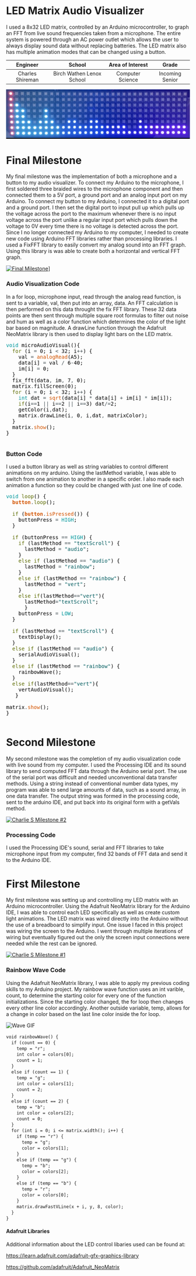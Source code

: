 # LED Matrix Audio Visualizer
I used a 8x32 LED matrix, controlled by an Arduino microcontroller, to graph an FFT from live sound frequencies taken from a microphone. The entire system is powered through an AC power outlet which allows the user to always display sound data without replacing batteries. The LED matrix also has multiple animation modes that can be changed using a button. 

| **Engineer** | **School** | **Area of Interest** | **Grade** |
|:--:|:--:|:--:|:--:|
| Charles Shireman | Birch Wathen Lenox School | Computer Science | Incoming Senior

![Headstone Image](https://github.com/CharlesShireman/CharlesShiremans_BSE_Portfolio/raw/gh-pages/Attachment0.jpeg)
  
# Final Milestone
My final milestone was the implementation of both a microphone and a button to my audio visualizer. To connect my Arduino to the microphone, I first soldered three braided wires to the microphone component and then connected them to a 5V port, a ground port and an analog input port on my Arduino. To connect my button to my Arduino, I connected it to a digital port and a ground port. I then set the digital port to input pull up which pulls up the voltage across the port to the maximum whenever there is no input voltage across the port unlike a regular input port which pulls down the voltage to 0V every time there is no voltage is detected across the port. Since I no longer connected my Arduino to my computer, I needed to create new code using Arduino FFT libraries rather than processing libraries. I used a FixFFT library to easily convert my analog sound into an FFT graph. Using this library is was able to create both a horizontal and vertical FFT graph.

[![Final Milestone](https://res.cloudinary.com/marcomontalbano/image/upload/v1632717156/video_to_markdown/images/youtube--eIDTxj1KyaQ-c05b58ac6eb4c4700831b2b3070cd403.jpg)](https://www.youtube.com/watch?v=eIDTxj1KyaQ "Charlie S Milestone #3")]

### Audio Visualization Code
In a for loop, microphone input, read through the analog read function, is sent to a variable, val, then put into an array, data. An FFT calculation is then performed on this data throught the fix FFT library. These 32 data points are then sent through multiple square root formulas to filter out noise and hum as well as a color function which determines the color of the light bar based on magnitude. A drawLine function through the Adafruit NeoMatrix library is then used to display light bars on the LED matrix.
<pre>
<font color="#00979c">void</font> <font color="#000000">microAudioVisual</font><font color="#000000">(</font><font color="#000000">)</font><font color="#000000">{</font>
 &nbsp;<font color="#5e6d03">for</font> <font color="#000000">(</font><font color="#000000">i</font> <font color="#434f54">=</font> <font color="#000000">0</font><font color="#000000">;</font> <font color="#000000">i</font> <font color="#434f54">&lt;</font> <font color="#000000">32</font><font color="#000000">;</font> <font color="#000000">i</font><font color="#434f54">++</font><font color="#000000">)</font> <font color="#000000">{</font>
 &nbsp;&nbsp;&nbsp;<font color="#000000">val</font> <font color="#434f54">=</font> <font color="#d35400">analogRead</font><font color="#000000">(</font><font color="#000000">A5</font><font color="#000000">)</font><font color="#000000">;</font> &nbsp;&nbsp;&nbsp;&nbsp;&nbsp;&nbsp;&nbsp;&nbsp;&nbsp;&nbsp;&nbsp;&nbsp;&nbsp;&nbsp;&nbsp;&nbsp;&nbsp;&nbsp;&nbsp;&nbsp;&nbsp;&nbsp;&nbsp;&nbsp;&nbsp;&nbsp;&nbsp;&nbsp;
 &nbsp;&nbsp;&nbsp;<font color="#000000">data</font><font color="#000000">[</font><font color="#000000">i</font><font color="#000000">]</font> <font color="#434f54">=</font> <font color="#000000">val</font> <font color="#434f54">&#47;</font> <font color="#000000">6</font><font color="#434f54">-</font><font color="#000000">40</font><font color="#000000">;</font> 
 &nbsp;&nbsp;&nbsp;<font color="#000000">im</font><font color="#000000">[</font><font color="#000000">i</font><font color="#000000">]</font> <font color="#434f54">=</font> <font color="#000000">0</font><font color="#000000">;</font>
 &nbsp;<font color="#000000">}</font>
 &nbsp;<font color="#000000">fix_fft</font><font color="#000000">(</font><font color="#000000">data</font><font color="#434f54">,</font> <font color="#000000">im</font><font color="#434f54">,</font> <font color="#000000">7</font><font color="#434f54">,</font> <font color="#000000">0</font><font color="#000000">)</font><font color="#000000">;</font> 
 &nbsp;<font color="#000000">matrix</font><font color="#434f54">.</font><font color="#000000">fillScreen</font><font color="#000000">(</font><font color="#000000">0</font><font color="#000000">)</font><font color="#000000">;</font>
 &nbsp;<font color="#5e6d03">for</font> <font color="#000000">(</font><font color="#000000">i</font> <font color="#434f54">=</font> <font color="#000000">0</font><font color="#000000">;</font> <font color="#000000">i</font> <font color="#434f54">&lt;</font> <font color="#000000">32</font><font color="#000000">;</font> <font color="#000000">i</font><font color="#434f54">++</font><font color="#000000">)</font> <font color="#000000">{</font>
 &nbsp;&nbsp;&nbsp;<font color="#00979c">int</font> <font color="#000000">dat</font> <font color="#434f54">=</font> <font color="#d35400">sqrt</font><font color="#000000">(</font><font color="#000000">data</font><font color="#000000">[</font><font color="#000000">i</font><font color="#000000">]</font> <font color="#434f54">*</font> <font color="#000000">data</font><font color="#000000">[</font><font color="#000000">i</font><font color="#000000">]</font> <font color="#434f54">+</font> <font color="#000000">im</font><font color="#000000">[</font><font color="#000000">i</font><font color="#000000">]</font> <font color="#434f54">*</font> <font color="#000000">im</font><font color="#000000">[</font><font color="#000000">i</font><font color="#000000">]</font><font color="#000000">)</font><font color="#000000">;</font>
 &nbsp;&nbsp;&nbsp;<font color="#5e6d03">if</font><font color="#000000">(</font><font color="#000000">i</font><font color="#434f54">==</font><font color="#000000">1</font> <font color="#434f54">||</font> <font color="#000000">i</font><font color="#434f54">==</font><font color="#000000">2</font> <font color="#434f54">||</font> <font color="#000000">i</font><font color="#434f54">==</font><font color="#000000">3</font><font color="#000000">)</font> <font color="#000000">dat</font><font color="#434f54">&#47;=</font><font color="#000000">2</font><font color="#000000">;</font>
 &nbsp;&nbsp;&nbsp;<font color="#000000">getColor</font><font color="#000000">(</font><font color="#000000">i</font><font color="#434f54">,</font><font color="#000000">dat</font><font color="#000000">)</font><font color="#000000">;</font>
 &nbsp;&nbsp;&nbsp;<font color="#000000">matrix</font><font color="#434f54">.</font><font color="#000000">drawLine</font><font color="#000000">(</font><font color="#000000">i</font><font color="#434f54">,</font> <font color="#000000">0</font><font color="#434f54">,</font> <font color="#000000">i</font><font color="#434f54">,</font><font color="#000000">dat</font><font color="#434f54">,</font> <font color="#000000">matrixColor</font><font color="#000000">)</font><font color="#000000">;</font>
 &nbsp;<font color="#000000">}</font>
 &nbsp;<font color="#000000">matrix</font><font color="#434f54">.</font><font color="#d35400">show</font><font color="#000000">(</font><font color="#000000">)</font><font color="#000000">;</font>
<font color="#000000">}</font>

</pre>
### Button Code
I used a button library as well as string variables to control different animations on my arduino. Using the lastMethod variable, I was able to switch from one animation to another in a specific order. I also made each animation a function so they could be changed with just one line of code. 
<pre>
<font color="#00979c">void</font> <font color="#5e6d03">loop</font><font color="#000000">(</font><font color="#000000">)</font> <font color="#000000">{</font>
 &nbsp;<b><font color="#d35400">button</font></b><font color="#434f54">.</font><font color="#5e6d03">loop</font><font color="#000000">(</font><font color="#000000">)</font><font color="#000000">;</font>

 &nbsp;<font color="#5e6d03">if</font> <font color="#000000">(</font><b><font color="#d35400">button</font></b><font color="#434f54">.</font><font color="#d35400">isPressed</font><font color="#000000">(</font><font color="#000000">)</font><font color="#000000">)</font> <font color="#000000">{</font>
 &nbsp;&nbsp;&nbsp;<font color="#000000">buttonPress</font> <font color="#434f54">=</font> <font color="#00979c">HIGH</font><font color="#000000">;</font>
 &nbsp;<font color="#000000">}</font>

 &nbsp;<font color="#5e6d03">if</font> <font color="#000000">(</font><font color="#000000">buttonPress</font> <font color="#434f54">==</font> <font color="#00979c">HIGH</font><font color="#000000">)</font> <font color="#000000">{</font>
 &nbsp;&nbsp;&nbsp;<font color="#5e6d03">if</font> <font color="#000000">(</font><font color="#000000">lastMethod</font> <font color="#434f54">==</font> <font color="#005c5f">&#34;textScroll&#34;</font><font color="#000000">)</font> <font color="#000000">{</font>
 &nbsp;&nbsp;&nbsp;&nbsp;&nbsp;<font color="#000000">lastMethod</font> <font color="#434f54">=</font> <font color="#005c5f">&#34;audio&#34;</font><font color="#000000">;</font>
 &nbsp;&nbsp;&nbsp;<font color="#000000">}</font>
 &nbsp;&nbsp;&nbsp;<font color="#5e6d03">else</font> <font color="#5e6d03">if</font> <font color="#000000">(</font><font color="#000000">lastMethod</font> <font color="#434f54">==</font> <font color="#005c5f">&#34;audio&#34;</font><font color="#000000">)</font> <font color="#000000">{</font>
 &nbsp;&nbsp;&nbsp;&nbsp;&nbsp;<font color="#000000">lastMethod</font> <font color="#434f54">=</font> <font color="#005c5f">&#34;rainbow&#34;</font><font color="#000000">;</font>
 &nbsp;&nbsp;&nbsp;<font color="#000000">}</font>
 &nbsp;&nbsp;&nbsp;<font color="#5e6d03">else</font> <font color="#5e6d03">if</font> <font color="#000000">(</font><font color="#000000">lastMethod</font> <font color="#434f54">==</font> <font color="#005c5f">&#34;rainbow&#34;</font><font color="#000000">)</font> <font color="#000000">{</font>
 &nbsp;&nbsp;&nbsp;&nbsp;&nbsp;<font color="#000000">lastMethod</font> <font color="#434f54">=</font> <font color="#005c5f">&#34;vert&#34;</font><font color="#000000">;</font>
 &nbsp;&nbsp;&nbsp;<font color="#000000">}</font>
 &nbsp;&nbsp;&nbsp;<font color="#5e6d03">else</font> <font color="#5e6d03">if</font><font color="#000000">(</font><font color="#000000">lastMethod</font><font color="#434f54">==</font><font color="#005c5f">&#34;vert&#34;</font><font color="#000000">)</font><font color="#000000">{</font>
 &nbsp;&nbsp;&nbsp;&nbsp;&nbsp;<font color="#000000">lastMethod</font><font color="#434f54">=</font><font color="#005c5f">&#34;textScroll&#34;</font><font color="#000000">;</font>
 &nbsp;&nbsp;&nbsp;&nbsp;&nbsp;<font color="#000000">}</font>
 &nbsp;&nbsp;&nbsp;<font color="#000000">buttonPress</font> <font color="#434f54">=</font> <font color="#00979c">LOW</font><font color="#000000">;</font>
 &nbsp;<font color="#000000">}</font>

 &nbsp;<font color="#5e6d03">if</font> <font color="#000000">(</font><font color="#000000">lastMethod</font> <font color="#434f54">==</font> <font color="#005c5f">&#34;textScroll&#34;</font><font color="#000000">)</font> <font color="#000000">{</font>
 &nbsp;&nbsp;&nbsp;<font color="#000000">textDisplay</font><font color="#000000">(</font><font color="#000000">)</font><font color="#000000">;</font>
 &nbsp;<font color="#000000">}</font>
 &nbsp;<font color="#5e6d03">else</font> <font color="#5e6d03">if</font> <font color="#000000">(</font><font color="#000000">lastMethod</font> <font color="#434f54">==</font> <font color="#005c5f">&#34;audio&#34;</font><font color="#000000">)</font> <font color="#000000">{</font>
 &nbsp;&nbsp;&nbsp;<font color="#000000">serialAudioVisual</font><font color="#000000">(</font><font color="#000000">)</font><font color="#000000">;</font>
 &nbsp;<font color="#000000">}</font>
 &nbsp;<font color="#5e6d03">else</font> <font color="#5e6d03">if</font> <font color="#000000">(</font><font color="#000000">lastMethod</font> <font color="#434f54">==</font> <font color="#005c5f">&#34;rainbow&#34;</font><font color="#000000">)</font> <font color="#000000">{</font>
 &nbsp;&nbsp;&nbsp;<font color="#000000">rainbowWave</font><font color="#000000">(</font><font color="#000000">)</font><font color="#000000">;</font>
 &nbsp;<font color="#000000">}</font>
 &nbsp;<font color="#5e6d03">else</font> <font color="#5e6d03">if</font><font color="#000000">(</font><font color="#000000">lastMethod</font><font color="#434f54">==</font><font color="#005c5f">&#34;vert&#34;</font><font color="#000000">)</font><font color="#000000">{</font>
 &nbsp;&nbsp;&nbsp;<font color="#000000">vertAudioVisual</font><font color="#000000">(</font><font color="#000000">)</font><font color="#000000">;</font> 
 &nbsp;&nbsp;<font color="#000000">}</font>

<font color="#000000">matrix</font><font color="#434f54">.</font><font color="#d35400">show</font><font color="#000000">(</font><font color="#000000">)</font><font color="#000000">;</font>
<font color="#000000">}</font>

</pre>
# Second Milestone
My second milestone was the completion of my audio visualization code with live sound from my computer. I used the Processing IDE and its sound library to send computed FFT data through the Arduino serial port. The use of the serial port was difficult and needed unconventional data transfer methods. Using a string instead of conventional number data types, my program was able to send large amounts of data, such as a sound array, in one data transfer. The output string was formed in the processing code, sent to the arduino IDE, and put back into its original form with a getVals method.

[![Charlie S Milestone #2](https://res.cloudinary.com/marcomontalbano/image/upload/v1625232831/video_to_markdown/images/youtube--nbdAxFHW8wU-c05b58ac6eb4c4700831b2b3070cd403.jpg)](https://www.youtube.com/watch?v=nbdAxFHW8wU "Charlie S Milestone #2")
### Processing Code
I used the Processing IDE's sound, serial and FFT libraries to take microphone input from my computer, find 32 bands of FFT data and send it to the Arduino IDE.

# First Milestone
  

My first milestone was setting up and controlling my LED matrix with an Arduino microcontroller. Using the Adafruit NeoMatrix library for the Arduino IDE, I was able to control each LED specifically as well as create custom light animations. The LED matrix was wired directly into the Arduino without the use of a breadboard to simplify input. One issue I faced in this project was wiring the screen to the Arduino. I went through multiple iterations of wiring but eventually figured out the only the screen input connections were needed while the rest can be ignored. 

[![Charlie S Milestone #1](https://res.cloudinary.com/marcomontalbano/image/upload/v1624455381/video_to_markdown/images/youtube--I3flct1JG6U-c05b58ac6eb4c4700831b2b3070cd403.jpg)](https://www.youtube.com/watch?v=I3flct1JG6U "Charlie S Milestone #1")

### Rainbow Wave Code

Using the Adafruit NeoMatrix library, I was able to apply my previous coding skills to my Arduino project. My rainbow wave function uses an int varible, count, to determine the starting color for every one of the function initializations. Since the starting color changed, the for loop then changes every other line color accordingly. Another outside variable, temp, allows for a change in color based on the last line color inside the for loop.

![Wave GIF](https://github.com/CharlesShireman/CharlesShiremans_BSE_Portfolio/raw/gh-pages/rainbowWave.gif)
```
void rainbowWave() {
  if (count == 0) {
    temp = "r";
    int color = colors[0];
    count = 1;
  }
  else if (count == 1) {
    temp = "g";
    int color = colors[1];
    count = 2;
  }
  else if (count == 2) {
    temp = "b";
    int color = colors[2];
    count = 0;
  }
  for (int i = 0; i <= matrix.width(); i++) {
    if (temp == "r") {
      temp = "g";
      color = colors[1];
    }
    else if (temp == "g") {
      temp = "b";
      color = colors[2];
    }
    else if (temp == "b") {
      temp = "r";
      color = colors[0];
    }
    matrix.drawFastVLine(x + i, y, 8, color);
  }
}
```
#### Adafruit Libraries
Additional information about the LED control libaries used can be found at:

https://learn.adafruit.com/adafruit-gfx-graphics-library

https://github.com/adafruit/Adafruit_NeoMatrix
